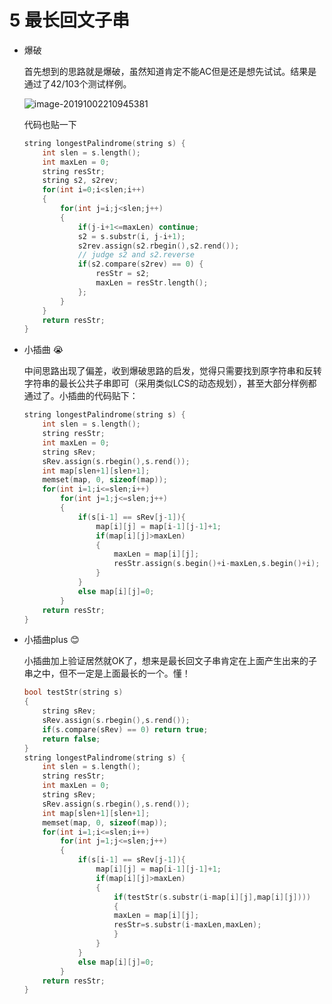 # 5 最长回文子串

- 爆破

  首先想到的思路就是爆破，虽然知道肯定不能AC但是还是想先试试。结果是通过了42/103个测试样例。

  ![image-20191002210945381](/Users/kaikai/leetcode-diary/images/image-20191002210945381.png)

  代码也贴一下

  ```cpp
  string longestPalindrome(string s) {
      int slen = s.length();
      int maxLen = 0;
      string resStr;
      string s2, s2rev;
      for(int i=0;i<slen;i++)
      {
          for(int j=i;j<slen;j++)
          {
              if(j-i+1<=maxLen) continue;
              s2 = s.substr(i, j-i+1);
              s2rev.assign(s2.rbegin(),s2.rend());
              // judge s2 and s2.reverse
              if(s2.compare(s2rev) == 0) {
                  resStr = s2;
                  maxLen = resStr.length();
              };
          }
      }
      return resStr;
  }
  ```

  

- 小插曲 😭

  中间思路出现了偏差，收到爆破思路的启发，觉得只需要找到原字符串和反转字符串的最长公共子串即可（采用类似LCS的动态规划），甚至大部分样例都通过了。小插曲的代码贴下：

  ```cpp
  string longestPalindrome(string s) {
      int slen = s.length();
      string resStr;
      int maxLen = 0;
      string sRev;
      sRev.assign(s.rbegin(),s.rend());
      int map[slen+1][slen+1];
      memset(map, 0, sizeof(map));
      for(int i=1;i<=slen;i++)
          for(int j=1;j<=slen;j++)
          {
              if(s[i-1] == sRev[j-1]){
                  map[i][j] = map[i-1][j-1]+1;
                  if(map[i][j]>maxLen) 
                  {
                      maxLen = map[i][j];
                      resStr.assign(s.begin()+i-maxLen,s.begin()+i);
                  }
              }
              else map[i][j]=0;
          }
      return resStr;
  }
  ```

- 小插曲plus 😊

  小插曲加上验证居然就OK了，想来是最长回文子串肯定在上面产生出来的子串之中，但不一定是上面最长的一个。懂！

  ```cpp
  bool testStr(string s)
  {
      string sRev;
      sRev.assign(s.rbegin(),s.rend());
      if(s.compare(sRev) == 0) return true;
      return false;
  }
  string longestPalindrome(string s) {
      int slen = s.length();
      string resStr;
      int maxLen = 0;
      string sRev;
      sRev.assign(s.rbegin(),s.rend());
      int map[slen+1][slen+1];
      memset(map, 0, sizeof(map));
      for(int i=1;i<=slen;i++)
          for(int j=1;j<=slen;j++)
          {
              if(s[i-1] == sRev[j-1]){
                  map[i][j] = map[i-1][j-1]+1;
                  if(map[i][j]>maxLen) 
                  {
                      if(testStr(s.substr(i-map[i][j],map[i][j])))
                      {
                      maxLen = map[i][j];
                      resStr=s.substr(i-maxLen,maxLen);
                      }
                  }
              }
              else map[i][j]=0;
          }
      return resStr;
  }
  ```

  